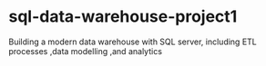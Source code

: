 # sql-data-warehouse-project1
Building a modern data warehouse with SQL server, including ETL processes ,data modelling ,and analytics
